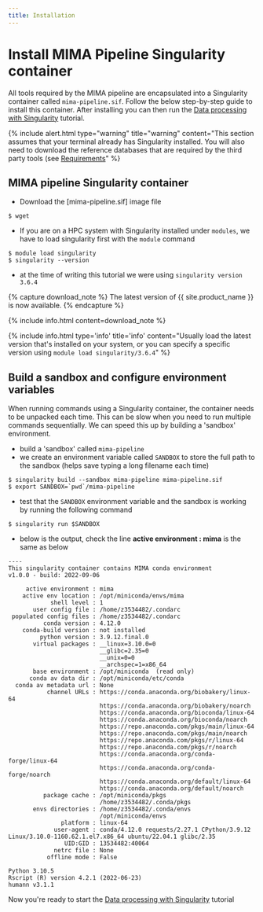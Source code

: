 ```yaml
---
title: Installation
---
```


# Install MIMA Pipeline Singularity container

All tools required by the MIMA pipeline are encapsulated into a Singularity container called `mima-pipeline.sif`. Follow the below step-by-step guide to install this container. After installing you can then run the [Data processing with Singularity](tutorial/tutorial-with-singularity) tutorial.

{% include alert.html type="warning" title="warning" content="This section assumes that your terminal already has Singularity installed. You will also need to download the reference databases that are required by the third party tools (see [Requirements](requirements)" %}


## MIMA pipeline Singularity container

- Download the [mima-pipeline.sif] image file

```
$ wget
```

- If you are on a HPC system with Singularity installed under `modules`, we have to load singularity first with the `module` command

```
$ module load singularity
$ singularity --version
```
- at the time of writing this tutorial we were using `singularity version 3.6.4`

{% capture download_note %}
The latest version of {{ site.product_name }} is now available.
{% endcapture %}

{% include info.html content=download_note %}

{% include info.html type='info' title='info' content="Usually load the latest version that's installed on your system, or you can specify a specific version using `module load singularity/3.6.4`" %}

## Build a sandbox and configure environment variables

When running commands using a Singularity container, the container needs to be unpacked each time. This can be slow when you need to run multiple commands sequentially. We can speed this up by building a 'sandbox' environment.

- build a 'sandbox' called `mima-pipeline`
- we create an environment variable called `SANDBOX` to store the full path to the sandbox (helps save typing a long filename each time)

```
$ singularity build --sandbox mima-pipeline mima-pipeline.sif
$ export SANDBOX=`pwd`/mima-pipeline
```

- test that the `SANDBOX` environment variable and the sandbox is working by running the following command

```
$ singularity run $SANDBOX
```

- below is the output, check the line **active environment : mima** is the same as below
  
```
----
This singularity container contains MIMA conda environment
v1.0.0 - build: 2022-09-06

     active environment : mima
    active env location : /opt/miniconda/envs/mima
            shell level : 1
       user config file : /home/z3534482/.condarc
 populated config files : /home/z3534482/.condarc
          conda version : 4.12.0
    conda-build version : not installed
         python version : 3.9.12.final.0
       virtual packages : __linux=3.10.0=0
                          __glibc=2.35=0
                          __unix=0=0
                          __archspec=1=x86_64
       base environment : /opt/miniconda  (read only)
      conda av data dir : /opt/miniconda/etc/conda
  conda av metadata url : None
           channel URLs : https://conda.anaconda.org/biobakery/linux-64
                          https://conda.anaconda.org/biobakery/noarch
                          https://conda.anaconda.org/bioconda/linux-64
                          https://conda.anaconda.org/bioconda/noarch
                          https://repo.anaconda.com/pkgs/main/linux-64
                          https://repo.anaconda.com/pkgs/main/noarch
                          https://repo.anaconda.com/pkgs/r/linux-64
                          https://repo.anaconda.com/pkgs/r/noarch
                          https://conda.anaconda.org/conda-forge/linux-64
                          https://conda.anaconda.org/conda-forge/noarch
                          https://conda.anaconda.org/default/linux-64
                          https://conda.anaconda.org/default/noarch
          package cache : /opt/miniconda/pkgs
                          /home/z3534482/.conda/pkgs
       envs directories : /home/z3534482/.conda/envs
                          /opt/miniconda/envs
               platform : linux-64
             user-agent : conda/4.12.0 requests/2.27.1 CPython/3.9.12 Linux/3.10.0-1160.62.1.el7.x86_64 ubuntu/22.04.1 glibc/2.35
                UID:GID : 13534482:40064
             netrc file : None
           offline mode : False

Python 3.10.5
Rscript (R) version 4.2.1 (2022-06-23)
humann v3.1.1
```

Now you're ready to start the [Data processing with Singularity](tutorials/tutorial-with-singularity) tutorial
